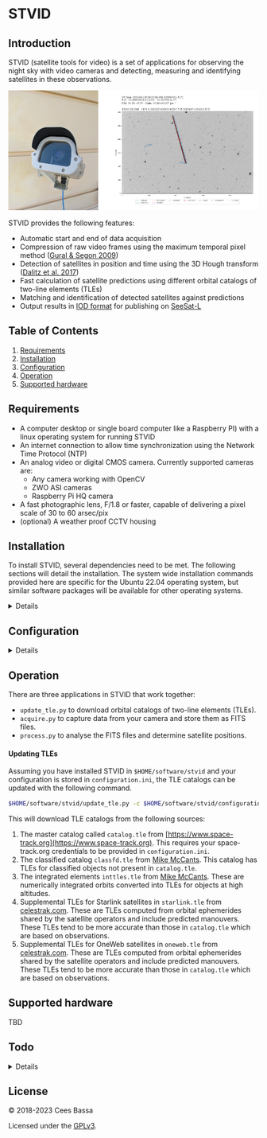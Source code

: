 # STVID

## Introduction
STVID (satellite tools for video) is a set of applications for observing the night sky with video cameras and detecting, measuring and identifying satellites in these observations. 
 
![Example setup and results](img/example_setup.jpg  "Example setup and results")

STVID provides the following features:

-  Automatic start and end of data acquisition
- Compression of raw video frames using the maximum temporal pixel method ([Gural & Segon 2009](https://ui.adsabs.harvard.edu/abs/2009JIMO...37...28G/abstract))
- Detection of satellites in position and time using the 3D Hough transform ([Dalitz et al. 2017](https://www.ipol.im/pub/art/2017/208/))
- Fast calculation of satellite predictions using different orbital catalogs of two-line elements (TLEs)
- Matching and identification of detected satellites against predictions
- Output results in [IOD format](http://www.satobs.org/position/IODformat.html) for publishing on [SeeSat-L](http://www.satobs.org/seesat/index.html)

## Table of Contents

1. [Requirements](#requirements)
1. [Installation](#installation)
1. [Configuration](#configuration)
1. [Operation](#operation)
1. [Supported hardware](#supported-hardware)

## Requirements

- A computer desktop or single board computer like a Raspberry PI) with a linux operating system for running STVID
- An internet connection to allow time synchronization using the Network Time Protocol (NTP)
- An analog video or digital CMOS camera. Currently supported cameras are:
	- Any camera working with OpenCV
	- ZWO ASI cameras
	- Raspberry Pi HQ camera
- A fast photographic lens, F/1.8 or faster, capable of delivering a pixel scale of 30 to 60 arsec/pix
- (optional) A weather proof CCTV housing


## Installation

To install STVID, several dependencies need to be met. The following sections will detail the installation. The system wide installation commands provided here are specific for the Ubuntu 22.04 operating system, but similar software packages will be available for other operating systems.

<details>

### Dependencies

The following assumes the dependencies are installed in `$HOME/software`. Adjust this as necessary. To create this directory, run the following command.
```bash
mkdir -p $HOME/software                                  # Create directory
```

#### hough3dlines

The [hough3dlines](https://gitlab.com/pierros/hough3d-code) application is used to detect satellite trails in 3 dimensions (x and y position over time). The following commands will download, compile and install the `hough3dlines` executable in `/usr/local/bin`.
```bash
sudo apt install git make g++ libeigen3-dev              # Install dependencies
cd $HOME/software                                        # Goto directory
git clone https://gitlab.com/pierros/hough3d-code.git    # Clone repository
cd $HOME/software/hough3d-code                           # Goto directory
make                                                     # Compile application
sudo cp hough3dlines /usr/local/bin/                     # Install executable
make test                                                # Test installation (optional)
```

#### satpredict

Predictions of satellite positions, using two-line elements (TLEs), are computed using [satpredict](https://github.com/cbassa/satpredict).

```bash
sudo apt install make                                     # Install dependencies
cd $HOME/software                                        # Goto directory
git clone https://github.com/cbassa/satpredict.git       # Clone repository
cd $HOME/software/satpredict                             # Goto directory
make                                                     # Compile application
sudo make install                                        # Install executable
```

#### source-extractor

Stars are detected, and their positions and instrumental fluxes measured, using the `source-extractor` application. Depending on the operating system, this application can be known as the `source-extractor`, `sextractor` or `sex` executables. STVID expects this to be present in the path as `sextractor`, so the executable may need to be copied to the `sextractor` name. On Ubuntu 22.04 it is known as `source-extractor`.

```bash
sudo apt install source-extractor                              # Install binary
sudo cp /usr/bin/source-extractor /usr/local/bin/sextractor    # Copy executable
```

#### astrometry.net

The initial astrometric calibration of the STVID observations is performed with [astrometry.net](http://astrometry.net/). This application can be installed with the following command.

```bash
sudo apt install astrometry.net                                # Install binary
```
This application needs index files, which can be downloaded from [data.astrometry.net](http://data.astrometry.net/). For the widefield observations obtained with STVID, we need to download the 4100 series images (340MB in total). Check where the `add_path` variable in `/etc/astrometry.cfg` where the application will search for index files. Usually this is `/usr/share/astrometry`. These can be downloaded (as root) as follows.
```bash
sudo bash                                                      # Create a session with root privileges
cd /usr/share/astrometry                                       # Goto the add_path directory
wget -c http://data.astrometry.net/4100/index-4107.fits        # Download index files
wget -c http://data.astrometry.net/4100/index-4108.fits
wget -c http://data.astrometry.net/4100/index-4109.fits
wget -c http://data.astrometry.net/4100/index-4110.fits
wget -c http://data.astrometry.net/4100/index-4111.fits
wget -c http://data.astrometry.net/4100/index-4112.fits
wget -c http://data.astrometry.net/4100/index-4113.fits
wget -c http://data.astrometry.net/4100/index-4114.fits
wget -c http://data.astrometry.net/4100/index-4115.fits
wget -c http://data.astrometry.net/4100/index-4116.fits
wget -c http://data.astrometry.net/4100/index-4117.fits
wget -c http://data.astrometry.net/4100/index-4118.fits
wget -c http://data.astrometry.net/4100/index-4119.fits
exit                                                           # Exit session
```

#### ZWO ASI SDK and ASIStudio (optional)

For users that will operate ZWO ASI cameras, you will need to download and install the ZWO ASI SDK (software developers kit). Go to the ZWO ASI [software and drivers](https://astronomy-imaging-camera.com/software-drivers) page and click the *Developers* tab. Download the *Linux & Mac* SDK. This likely is called something like `ASI_linux_max_SDK_V1.28.tar.bz2`. This file can be extracted as follows (assuming the file is downloaded into the `$HOME` directory; adjust as necessary.

```bash
cd $HOME/software                                              # Goto directory
bzip2 -cd $HOME/ASI_linux_mac_SDK_V1.28.tar.bz2 | tar xvf -    # Extract archive
```

To operate and focus a ZWO ASI camera, it is recommended to install the ASIStudio software from ZWO ASI. This software will allow you to test the camera indepently from STVID and will help with pointing and focusing by giving you full interactive control of all camera properties. The installation of this software will also ensure that the ZWO ASI camera will get the necessary user permissions for it to operate with STVID.

To download ASIStudio, click the *Linux* tab at ZWO ASI [software and drivers](https://astronomy-imaging-camera.com/software-drivers) page and download the `x64` version of ASIStudio. This will likely download a file called `ASIStudio_V1.8.run`. The following commands will run the installer (assuming the file is downloaded in the `$HOME` directory).

```bash
chmod +x $HOME/ASIStudio_V1.8.run                              # Set permissions to execute installer
$HOME/ASIStudio_V1.8.run                                       # Execute installer
```
The ASIStudio installer will ask where to install the applications and to accept their license. Once installed, run the `ASICap` application with your ZWO ASI camera attached. The application will ask to you to provide the `sudo` credentials to install the `udev` rules setting the necessary user permissions. Once those are set, you should be able to operate your camera from within `ASICap`.

### STVID installation

With the dependencies installed, we can install STVID using the following commands.

```bash
sudo apt install python-is-python3 python3-pip                 # Install python3 and pip
cd $HOME/software                                              # Goto directory
git clone https:/github.com/cbassa/stvid.git                   # Clone STVID repository
cd $HOME/software/stvid                                        # Goto directory
pip install -r requirements.txt                                # Install python requirements
```

</details>	
	
## Configuration

<details>

STVID is configured through a configuration file. A boiler plate configuration file is included as `configuration.ini-dist`. Copy this file to `configuration.ini` using the following command

```bash
cp configuration.ini-dist configuration.ini          # Copy configuration file
```

Most parameters in `configuration.ini` do not need to be changed, except for the following:

#### Observer
- `cospar`: A COSPAR number if you have one, use a number between 9900 and 9999 otherwise.
- `name`, `latitude`, `longitude`, `height`: Your name and location (latitude, longitude, height) in the WGS84 coordinate frame.

#### Setup
- `camera_type`: Your camera selection (`ASI` for ZWO ASI cameras, `CV2` for opencv cameras, `PI` for the Raspberry Pi HQ camera).
- `observations_path`: Directory where you want to store the observations.

#### Credentials
It is highly recommended to use the catalog of two-line elements (TLEs) from [space-track.org](https://www.space-track.org). Use the credentials of your account to download TLEs.

#### Elements
This section describes the TLE catalog that STVID downloads and how they are used and plotted.

- `tlepath`: Directory where you want to store the TLE catalogs

#### ZWO ASI cameras
For ZWO ASI cameras you need to specify the location of the ZWO ASI SDK libraries. For `x64` operating systems this is the `lib/x64/libASICamera2.so` shared library in the directory tree where you installed the SDK.

</details>	
	
## Operation

There are three applications in STVID that work together:

- `update_tle.py` to download orbital catalogs of two-line elements (TLEs).
- `acquire.py` to capture data from your camera and store them as FITS files.
- `process.py` to analyse the FITS files and determine satellite positions.

#### Updating TLEs

Assuming you have installed STVID in `$HOME/software/stvid` and your configuration is stored in `configuration.ini`, the TLE catalogs can be updated with the following command.
```bash
$HOME/software/stvid/update_tle.py -c $HOME/software/stvid/configuration.ini
```
This will download TLE catalogs from the following sources:

1. The master catalog called `catalog.tle` from [https://www.space-track.org](https://www.space-track.org). This requires your space-track.org credentials to be provided in `configuration.ini`.
1. The classified catalog `classfd.tle` from [Mike McCants](https://www.prismnet.com/~mmccants/tles/index.html). This catalog has TLEs for classified objects not present in `catalog.tle`.
1. The integrated elements `inttles.tle` from [Mike McCants](https://www.prismnet.com/~mmccants/tles/index.html). These are numerically integrated orbits converted into TLEs for objects at high altitudes.
1. Supplemental TLEs for Starlink satellites in `starlink.tle` from [celestrak.com](https://celestrak.org/NORAD/elements/supplemental/). These are TLEs computed from orbital ephemerides shared by the satellite operators and include predicted manouvers. These TLEs tend to be more accurate than those in `catalog.tle` which are based on observations.
1. Supplemental TLEs for OneWeb satellites in `oneweb.tle` from [celestrak.com](https://celestrak.org/NORAD/elements/supplemental/). These are TLEs computed from orbital ephemerides shared by the satellite operators and include predicted manouvers. These TLEs tend to be more accurate than those in `catalog.tle` which are based on observations.
	

## Supported hardware
TBD

## Todo

<details>

Features to be implemented.

#### High priority
* ~~Use sunset/sunrise times for starting/stopping data acquisition.~~
* ~~Automatic astrometric calibration.~~
* ~~Recognize unidentified satellite/meteor tracks using [3D Hough transform](http://www.ipol.im/pub/art/2017/208/).~~

#### Medium priority
* Pause data acquisition of the current line-of-sight (alt/az) is in the Earth's shadow for a particular orbital altitude.
* Investigate sensitivity loss of `significance=(max-mean)/sigma` if the four frame images are stored as 8bit integers instead of floats.


#### Low priority
* Implement python based star finding (stick with *source extractor* for now).
* Migrate to [python based SGP4/SDP4 algorithms](https://github.com/brandon-rhodes/python-sgp4)
* Use masks to mask unilluminated CCD areas.
* Investigate automatic submission of IOD measurements to [SeeSat-L](http://www.satobs.org/seesat/).
* ~~Migrate user settings to a configuration file.~~

## Run acquisition at startup

* Add user to video group (`sudo adduser <username> video`).
* Add video device to udev rules (add `SUBSYSTEM=="video1", GROUP="video", MODE="0660"` in `/etc/udev/rules.d/10-webcam.rules`).
* Create start up script in `/etc/init.d`. Call capture script as user with `su <username> -c "acquire.py"`.

</details>	
	
## License
&copy; 2018-2023 Cees Bassa

Licensed under the [GPLv3](LICENSE).
